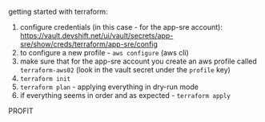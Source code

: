 getting started with terraform:
1. configure credentials (in this case - for the app-sre account): https://vault.devshift.net/ui/vault/secrets/app-sre/show/creds/terraform/app-sre/config
2. to configure a new profile - `aws configure` (aws cli)
3. make sure that for the app-sre account you create an aws profile called `terraform-aws02` (look in the vault secret under the `profile` key)
4. `terraform init`
5. `terraform plan` - applying everything in dry-run mode
6. if everything seems in order and as expected - `terraform apply`

PROFIT
